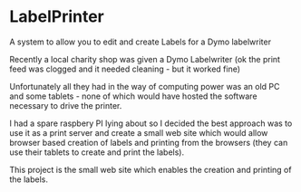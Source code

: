 # LabelPrinter
A system to allow you to edit and create Labels for a Dymo labelwriter

Recently a local charity shop was given a Dymo Labelwriter (ok the print feed was clogged and it needed cleaning - but it worked fine)

Unfortunately all they had in the way of computing power was an old PC and some tablets - none of which would have hosted the software necessary to drive the printer.

I had a spare raspbery PI lying about so I decided the best approach was to use it as a print server and create a small web site which would allow browser based creation of labels and printing from the browsers (they can use their tablets to create and print the labels).

This project is the small web site which enables the creation and printing of the labels.
